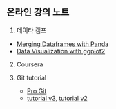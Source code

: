 ## 온라인 강의 노트

1. 데이타 캠프
  - [Merging Dataframes with Panda](https://www.datacamp.com/courses/merging-dataframes-with-panda)
  - [Data Visualization with ggplot2](https://www.datacamp.com/courses/data-visualization-with-ggplot2-1)
2. Coursera

3. Git tutorial
    - [Pro Git](https://git-scm.com/book/ko/v2)
    - [tutorial v3](https://www.dropbox.com/s/jwpkfn5c8d1z74y/Git-training-v3.pdf?dl=1&pv=1), [tutorial v2](https://www.dropbox.com/s/6o5sfs1iyd9cxdq/Git-training-v2.pdf?dl=1&pv=1)


